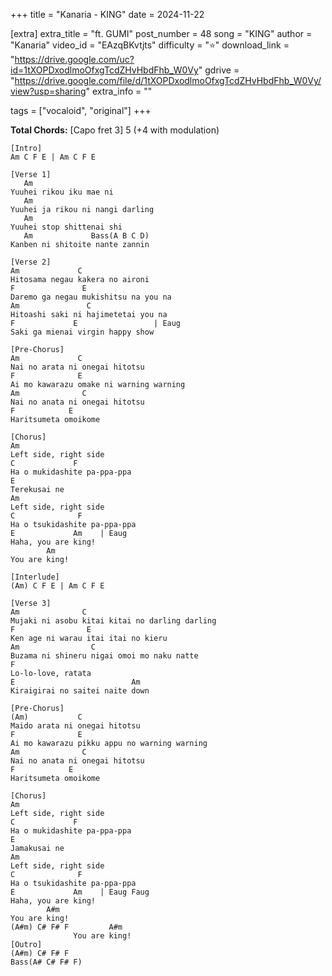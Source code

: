 +++
title = "Kanaria - KING"
date = 2024-11-22

[extra]
extra_title = "ft. GUMI"
post_number = 48
song = "KING"
author = "Kanaria"
video_id = "EAzqBKvtjts"
difficulty = "⭐"
download_link = "https://drive.google.com/uc?id=1tXOPDxodlmoOfxgTcdZHvHbdFhb_W0Vy"
gdrive = "https://drive.google.com/file/d/1tXOPDxodlmoOfxgTcdZHvHbdFhb_W0Vy/view?usp=sharing"
extra_info = ""

tags = ["vocaloid", "original"]
+++

**Total Chords:** [Capo fret 3] 5 (+4 with modulation)<br/>

```
[Intro]
Am C F E | Am C F E

[Verse 1]
   Am
Yuuhei rikou iku mae ni
   Am
Yuuhei ja rikou ni nangi darling
   Am
Yuuhei stop shittenai shi
   Am             Bass(A B C D)
Kanben ni shitoite nante zannin

[Verse 2]
Am             C
Hitosama negau kakera no aironi
F               E
Daremo ga negau mukishitsu na you na
Am               C
Hitoashi saki ni hajimetetai you na
F             E                 | Eaug
Saki ga mienai virgin happy show

[Pre-Chorus]
Am             C
Nai no arata ni onegai hitotsu
F              E
Ai mo kawarazu omake ni warning warning
Am              C
Nai no anata ni onegai hitotsu
F            E
Haritsumeta omoikome

[Chorus]
Am
Left side, right side
C             F
Ha o mukidashite pa-ppa-ppa
E
Terekusai ne
Am
Left side, right side
C              F
Ha o tsukidashite pa-ppa-ppa
E             Am    | Eaug
Haha, you are king!
        Am
You are king!

[Interlude]
(Am) C F E | Am C F E

[Verse 3]
Am              C
Mujaki ni asobu kitai kitai no darling darling
F                E
Ken age ni warau itai itai no kieru
Am                C
Buzama ni shineru nigai omoi mo naku natte
F
Lo-lo-love, ratata
E                          Am
Kiraigirai no saitei naite down

[Pre-Chorus]
(Am)           C
Maido arata ni onegai hitotsu
F              E
Ai mo kawarazu pikku appu no warning warning
Am              C
Nai no anata ni onеgai hitotsu
F            E
Haritsumeta omoikome

[Chorus]
Am
Left sidе, right side
C             F
Ha o mukidashite pa-ppa-ppa
E
Jamakusai ne
Am
Left side, right side
C              F
Ha o tsukidashite pa-ppa-ppa
E             Am    | Eaug Faug 
Haha, you are king!
        A#m
You are king!
(A#m) C# F# F         A#m
              You are king!
[Outro]
(A#m) C# F# F
Bass(A# C# F# F)
```